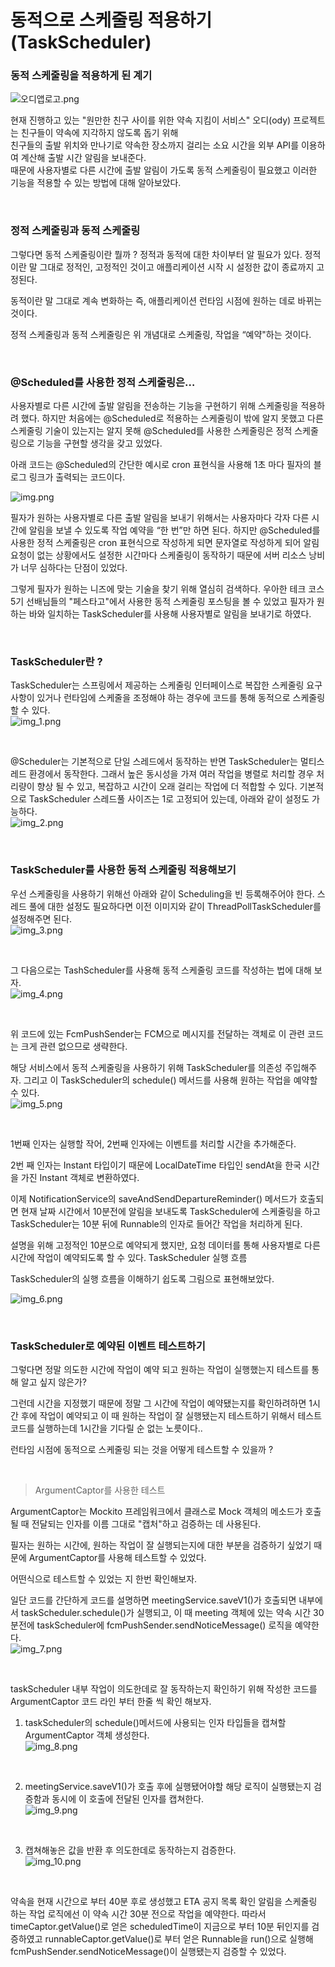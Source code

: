 # 동적으로 스케줄링 적용하기 (TaskScheduler)


### 동적 스케줄링을 적용하게 된 계기

![오디앱로고.png](..%2F..%2F..%2F%EC%9D%B4%EB%AF%B8%EC%A7%80%2F%EC%98%A4%EB%94%94%EC%95%B1%EB%A1%9C%EA%B3%A0.png)

현재 진행하고 있는 "원만한 친구 사이를 위한 약속 지킴이 서비스" 오디(ody) 프로젝트는 친구들이 약속에 지각하지 않도록 돕기 위해 <br>
친구들의 출발 위치와 만나기로 약속한 장소까지 걸리는 소요 시간을 외부 API를 이용하여 계산해 출발 시간 알림을 보내준다. <br>
때문에 사용자별로 다른 시간에 출발 알림이 가도록 동적 스케줄링이 필요했고 이러한 기능을 적용할 수 있는 방법에 대해 알아보았다. <br>

 <br>

### 정적 스케줄링과 동적 스케줄링

그렇다면 동적 스케줄링이란 뭘까 ?
정적과 동적에 대한 차이부터 알 필요가 있다.
정적이란 말 그대로 정적인, 고정적인 것이고
애플리케이션 시작 시 설정한 값이 종료까지 고정된다.

동적이란 말 그대로 계속 변화하는
즉, 애플리케이션 런타임 시점에 원하는 데로 바뀌는 것이다.

정적 스케줄링과 동적 스케줄링은 위 개념대로 스케줄링, 작업을 “예약"하는 것이다.

 <br>

### @Scheduled를 사용한 정적 스케줄링은…

사용자별로 다른 시간에 출발 알림을 전송하는 기능을 구현하기 위해 스케줄링을 적용하려 했다.
하지만 처음에는 @Scheduled로 적용하는 스케줄링이 밖에 알지 못했고
다른 스케줄링 기술이 있는지는 알지 못해 @Scheduled를 사용한 스케줄링은 정적 스케줄링으로
기능을 구현할 생각을 갖고 있었다.

아래 코드는 @Scheduled의 간단한 예시로 cron 표현식을 사용해
1초 마다 필자의 블로그 링크가 출력되는 코드이다.

![img.png](img.png)

필자가 원하는 사용자별로 다른 출발 알림을 보내기 위해서는
사용자마다 각자 다른 시간에 알림을 보낼 수 있도록 작업 예약을 “한 번”만 하면 된다.
하지만 @Scheduled를 사용한 정적 스케줄링은 cron 표현식으로 작성하게 되면 문자열로 작성하게 되어
알림 요청이 없는 상황에서도 설정한 시간마다 스케줄링이 동작하기 때문에
서버 리소스 낭비가 너무 심하다는 단점이 있었다.

그렇게 필자가 원하는 니즈에 맞는 기술을 찾기 위해 열심히 검색하다.
우아한 테크 코스 5기 선배님들의 "페스타고"에서 사용한 동적 스케줄링 포스팅을 볼 수 있었고
필자가 원하는 바와 일치하는 TaskScheduler를 사용해 사용자별로 알림을 보내기로 하였다.

 <br>

### TaskScheduler란 ?

TaskScheduler는 스프링에서 제공하는 스케줄링 인터페이스로
복잡한 스케줄링 요구사항이 있거나 런타임에 스케줄을 조정해야 하는 경우에
코드를 통해 동적으로 스케줄링 할 수 있다.  <br>
![img_1.png](img_1.png)

 <br>

@Scheduler는 기본적으로 단일 스레드에서 동작하는 반면
TaskScheduler는 멀티스레드 환경에서 동작한다.
그래서 높은 동시성을 가져 여러 작업을 병렬로 처리할 경우 처리량이 향상 될 수 있고,
복잡하고 시간이 오래 걸리는 작업에 더 적합할 수 있다.
기본적으로 TaskScheduler 스레드풀 사이즈는 1로 고정되어 있는데, 아래와 같이 설정도 가능하다. <br>
![img_2.png](img_2.png)

 <br>

### TaskScheduler를 사용한 동적 스케줄링 적용해보기

우선 스케줄링을 사용하기 위해선 아래와 같이 Scheduling을 빈 등록해주어야 한다.
스레드 풀에 대한 설정도 필요하다면 이전 이미지와 같이
ThreadPollTaskScheduler를 설정해주면 된다. <br>
![img_3.png](img_3.png)

 <br>

그 다음으로는 TashScheduler를 사용해 동적 스케줄링 코드를 작성하는 법에 대해 보자. <br>
![img_4.png](img_4.png)

 <br>

위 코드에 있는 FcmPushSender는 FCM으로 메시지를 전달하는 객체로
이 관련 코드는 크게 관련 없으므로 생략한다.

해당 서비스에서 동적 스케줄링을 사용하기 위해 TaskScheduler를 의존성 주입해주자.
그리고 이 TaskScheduler의 schedule() 메서드를 사용해 원하는 작업을 예약할 수 있다. <br>
![img_5.png](img_5.png)

 <br>

1번째 인자는 실행할 작어, 2번째 인자에는 이벤트를 처리할 시간을 추가해준다.

2번 째 인자는 Instant 타입이기 때문에 LocalDateTime 타입인 sendAt을
한국 시간을 가진 Instant 객체로 변환하였다.

이제 NotificationService의 saveAndSendDepartureReminder() 메서드가 호출되면
현재 날짜 시간에서 10분전에 알림을 보내도록 TaskScheduler에 스케줄링을 하고
TaskScheduler는 10분 뒤에 Runnable의 인자로 들어간 작업을 처리하게 된다.

설명을 위해 고정적인 10분으로 예약되게 했지만,
요청 데이터를 통해 사용자별로 다른 시간에 작업이 예약되도록 할 수 있다.
TaskScheduler 실행 흐름

TaskScheduler의 실행 흐름을 이해하기 쉽도록 그림으로 표현해보았다. <br>

![img_6.png](img_6.png)

 <br>

### TaskScheduler로 예약된 이벤트 테스트하기

그렇다면 정말 의도한 시간에 작업이 예약 되고 원하는 작업이 실행했는지
테스트를 통해 알고 싶지 않은가?

그런데 시간을 지정했기 때문에 정말 그 시간에 작업이 예약됐는지를 확인하려하면
1시간 후에 작업이 예약되고 이 때 원하는 작업이 잘 실행됐는지 테스트하기 위해서
테스트 코드를 실행하는데 1시간을 기다릴 순 없는 노릇이다..

런타임 시점에 동적으로 스케줄링 되는 것을 어떻게 테스트할 수 있을까 ?

 <br>

> ArgumentCaptor를 사용한 테스트
 
ArgumentCaptor는 Mockito 프레임워크에서 클래스로
Mock 객체의 메소드가 호출될 때 전달되는 인자를 이름 그대로 "캡처"하고 검증하는 데 사용된다.

필자는 원하는 시간에, 원하는 작업이 잘 실행되는지에 대한 부분을 검증하기 싶었기 때문에 ArgumentCaptor를 사용해 테스트할 수 있었다.

어떤식으로 테스트할 수 있었는 지 한번 확인해보자.

일단 코드를 간단하게 코드를 설명하면 meetingService.saveV1()가 호출되면 내부에서 taskScheduler.schedule()가 실행되고,
이 때 meeting 객체에 있는 약속 시간 30분전에 taskScheduler에 fcmPushSender.sendNoticeMessage() 로직을 예약한다. <br>
![img_7.png](img_7.png)

 <br>

taskScheduler 내부 작업이 의도한데로 잘 동작하는지 확인하기 위해 작성한 코드를
ArgumentCaptor 코드 라인 부터 한줄 씩 확인 해보자.

1. taskScheduler의 schedule()메서드에 사용되는 인자 타입들을 캡쳐할 ArgumentCaptor 객체 생성한다. <br>
![img_8.png](img_8.png)

 <br>

2. meetingService.saveV1()가 호출 후에 실행됐어야할 해당 로직이 실행됐는지 검증함과 동시에 이 호출에 전달된 인자를 캡쳐한다. <br>
![img_9.png](img_9.png)

 <br>

3. 캡쳐해놓은 값을 반환 후 의도한데로 동작하는지 검증한다. <br>
![img_10.png](img_10.png)

 <br>

약속을 현재 시간으로 부터 40분 후로 생성했고 ETA 공지 목록 확인 알림을 스케줄링 하는 작업 로직에선 이 약속 시간 30분 전으로 작업을 예약한다.
따라서 timeCaptor.getValue()로 얻은 scheduledTime이 지금으로 부터 10분 뒤인지를 검증하였고
runnableCaptor.getValue()로 부터 얻은 Runnable을 run()으로 실행해  fcmPushSender.sendNoticeMessage()이 실행됐는지 검증할 수 있었다.

